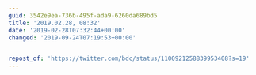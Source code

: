 ```yaml
---
guid: 3542e9ea-736b-495f-ada9-6260da689bd5
title: '2019.02.28, 08:32'
date: '2019-02-28T07:32:44+00:00'
changed: '2019-09-24T07:19:53+00:00'


repost_of: 'https://twitter.com/bdc/status/1100921258839953408?s=19'
---
```


